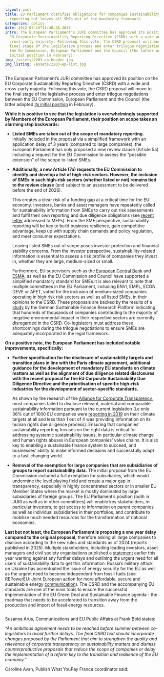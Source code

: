 ```yaml
---
layout: post
title: EU Parliament clarifies obligations for companies sustainability
  reporting but leaves all SMEs out of the mandatory framework
categories: policy
date: 2022-03-15T11:48:38.362Z
intro: The European Parliament’s JURI committee has approved its position on the
  EU Corporate Sustainability Reporting Directive (CSRD) with a wide and
  cross-party majority. Following this vote, the CSRD proposal will move to the
  final stage of the legislative process and enter trilogue negotiations between
  the EU Commission, European Parliament and the Council (the latter adopted its
  initial position in February).
img: /assets/2203-ep-header.jpg
img_listing: /assets/2203-ep-list.jpg
---
```

The European Parliament’s JURI committee has approved its position on the EU Corporate Sustainability Reporting Directive (CSRD) with a wide and cross-party majority. Following this vote, the CSRD proposal will move to the final stage of the legislative process and enter trilogue negotiations between the EU Commission, European Parliament and the Council (the latter adopted [its initial position](https://www.allianceforcorporatetransparency.org/news/reaction-to-the-council-s-position-on-companies-sustainability-reporting.html) in February). 

**While it is positive to see that the legislation is overwhelmingly supported by Members of the European Parliament, their position on scope takes an alarming step backwards:**

* **Listed SMEs are taken out of the scope of mandatory reporting.** Initially included in the proposal via a simplified framework with an application delay of 3 years (compared to large companies), the European Parliament has only proposed a new review clause (Article 5a) including a request for the EU Commission to assess the “possible extension” of the scope to listed SMEs. 
* **Additionally, a new Article (7a) requests the EU Commission to identify and develop a list of high-risk sectors. However, the inclusion of SMEs in such high-risk sectors (whether listed or not) remains tied to the review clause** (and subject to an assessment to be delivered before the end of 2026).

  This creates a clear risk of a funding gap at a critical time for the EU economy. Investors, banks and asset managers have repeatedly called for sustainability information from SMEs to carry out risk assessments and fulfil their own reporting and due diligence obligations (see [recent letter](https://en.frankbold.org/sites/default/files/publikace/joint_letter_calling_to_broaden_the_scope_of_eu_csrd.pdf) addressed to MEPs). From the SME perspective, sustainability reporting will be key to build business resilience, gain competitive advantage, keep up with supply chain demands and policy regulation, and meet consumer expectations. 

  Leaving listed SMEs out of scope poses investor protection and financial stability concerns. From the investor perspective, sustainability-related information is essential to assess a risk profile of companies they invest in, whether they are large, medium-sized or small. 

  Furthermore, EU supervisors such as the [European Central Bank](https://www.ecb.europa.eu/pub/pdf/other/ecb.eurosystemreplyeuropeancommissionpubliconsultations_20200608~cf01a984aa.en.pdf) and [ESMA](https://www.esma.europa.eu/sites/default/files/library/esma32-334-245_response_to_ec_consultation_on_revision_of_nfrd.pdf), as well as the EU Commission and Council have supported a simplified mandatory standard for SMEs.It is also relevant to note that multiple committees in the EU Parliament, including ENVI, EMPL, ECON, DEVE or AFET, voted for the inclusion of medium-sized companies operating in high risk risk sectors as well as all listed SMEs, in their opinions to the CSRD. These proposals are backed by the results of a [study](https://wpsf.de/wp-content/uploads/2021/09/WPSF_PolicyBrief_8-2021_Scope.pdf) by the German Sustainable Finance Research Platform indicating that hundreds of thousands of companies contributing to the majority of negative environmental impact in their respective sectors are currently disregarded in the CSRD. Co-legislators must address these shortcomings during the trilogue negotiations to ensure SMEs are adequately incorporated in the legal framework. 

**On a positive note, the European Parliament has included notable improvements, specifically:** 

* **Further specification for the disclosure of sustainability targets and transition plans in line with the Paris climate agreement, additional guidance for the development of mandatory EU standards on climate matters as well as the alignment of due diligence related disclosures with the recent proposal for the EU Corporate Sustainability Due Diligence Directive and the prioritisation of specific high-risk industries for the development of sector-specific standards.** 

  As shown by the research of the [Alliance for Corporate Transparency](http://www.allianceforcorporatetransparency.org/), most companies failed to disclose relevant, material and comparable sustainability information pursuant to the current legislation (i.e only 36% out of 1000 EU companies were [reporting in 2019](https://www.allianceforcorporatetransparency.org/database/2019.html#s_A) on their climate targets at all and less than 1 out of 4 was providing information on its human rights due diligence process). Ensuring that companies’ sustainability reporting focuses on the right data is critical for addressing systemic sustainability issues, in particular climate change and human rights abuses in European companies’ value chains. It is also key to enabling a sustainable finance system to succeed, and businesses’ ability to make informed decisions and successfully adapt to a fast-changing world. 
* **Removal of the exemption for large companies that are subsidiaries of groups to report sustainability data.** The initial proposal from the EU Commission included a full exemption for subsidiaries, which would undermine the level playing field and create a major gap in transparency, especially in highly concentrated sectors or in smaller EU Member States where the market is mostly dominated by large subsidiaries of foreign groups. The EU Parliament’s position (both in JURI as well as in other committees) will enable key stakeholders, in particular investors, to get access to information on parent companies as well as individual subsidiaries in their portfolios, and contribute to mobilise much needed resources for the transformation of national economies. 

**Last but not least, the European Parliament is proposing a one year delay compared to the original proposal,** therefore asking all large companies to disclose according to the new rules and standards as of 2024 (reports published in 2025). Multiple stakeholders, including leading investors, asset managers and civil society organisations published a [statement](https://en.frankbold.org/sites/default/files/zpravodaj/multi-stakeholder_statement_csrd_reform_and_eu_standards_1.pdf) earlier this year warning against any further delays and outlining the urgent need for all users of sustainability data to get this information. Russia’s military attack on Ukraine has accentuated the issue of energy security for the EU as well as the urgent need to become independent from fossil fuels (see REPowerEU: Joint European action for more affordable, secure and sustainable energy [communication](https://ec.europa.eu/commission/presscorner/detail/en/IP_22_1511)). The CSRD and the accompanying EU standards are one of the main tools to ensure the successful implementation of the EU Green Deal and Sustainable Finance agenda - the roadmap that needs to be accelerated to transition away from the production and import of fossil energy resources.

![]()

Susanna Arus, Communications and EU Public Affairs at Frank Bold states:

*“An ambitious agreement needs to be reached before summer between co-legislators to avoid further delays. The final CSRD text should incorporate changes proposed by the Parliament that aim to strengthen the quality and relevance of corporate transparency on sustainability matters and dismiss counterproductive proposals that reduce the scope of companies or delay the implementation of a reform key to the transition and resilience of the EU economy.”*

Caroline Avan, Publish What YouPay France coordinator said: